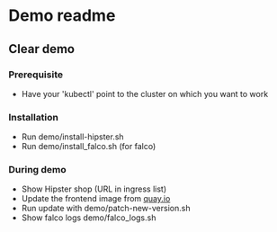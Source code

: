 # Demo readme
## Clear demo
### Prerequisite 
* Have your 'kubectl' point to the cluster on which you want to work
### Installation
* Run demo/install-hipster.sh
* Run demo/install_falco.sh (for falco)
### During demo
* Show Hipster shop (URL in ingress list)
* Update the frontend image from [quay.io](https://quay.io/repository/armosec/demo-frontend?tab=tags)
* Run update with demo/patch-new-version.sh
* Show falco logs demo/falco_logs.sh
